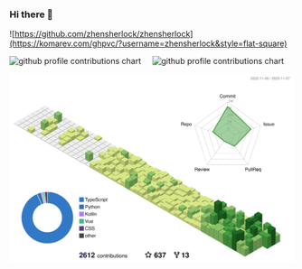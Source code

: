 ### Hi there 👋

![https://github.com/zhensherlock/zhensherlock](https://komarev.com/ghpvc/?username=zhensherlock&style=flat-square)

<div style="display: grid;grid-template-columns: auto auto;grid-column-gap: 20px;justify-content: flex-start;">
    <picture>
	  <source media="(prefers-color-scheme: dark)"  srcset="https://github-readme-stats.vercel.app/api?username=zhensherlock&bg_color=30,e96443,904e95&title_color=fff&text_color=fff" />
	  <source media="(prefers-color-scheme: light)" srcset="https://github-readme-stats.vercel.app/api?username=zhensherlock" />
	  <img height="200px" alt="github profile contributions chart" src="https://github-readme-stats.vercel.app/api?username=zhensherlock" />
	</picture>
    <picture>
	  <source media="(prefers-color-scheme: dark)"  srcset="https://github-readme-stats.vercel.app/api/top-langs/?username=zhensherlock&layout=compact&langs_count=10&bg_color=30,e96443,904e95&title_color=fff&text_color=fff" />
	  <source media="(prefers-color-scheme: light)" srcset="https://github-readme-stats.vercel.app/api/top-langs/?username=zhensherlock" />
	  <img height="200px" alt="github profile contributions chart" src="https://github-readme-stats.vercel.app/api/top-langs/?username=zhensherlock" />
	</picture>
</div>

[//]: # ([![Michael's GitHub stats]&#40;https://github-readme-stats.vercel.app/api?username=zhensherlock&bg_color=30,e96443,904e95&title_color=fff&text_color=fff#gh-light-mode-only&#41;])

[//]: # ([![Top Langs]&#40;https://github-readme-stats.vercel.app/api/top-langs/?username=zhensherlock&layout=compact&langs_count=10&bg_color=30,e96443,904e95&title_color=fff&text_color=fff&#41;]&#40;https://github.com/zhensherlock&#41;)

[//]: # (![Metrics]&#40;https://metrics.lecoq.io/zhensherlock?template=classic&isocalendar=1&base=header%2C%20activity%2C%20community%2C%20repositories%2C%20metadata&base.indepth=false&base.hireable=false&base.skip=false&isocalendar=false&isocalendar.duration=half-year&config.timezone=Asia%2FShanghai&#41;)

<!--   profile-green-animate -->

[//]: # (![]&#40;./profile-3d-contrib/profile-night-view.svg#gh-dark-mode-only&#41;)
[//]: # (![]&#40;./profile-3d-contrib/profile-green-animate.svg#gh-light-mode-only&#41;)

<p align="center">
	<picture>
	  <source media="(prefers-color-scheme: dark)"  srcset="https://raw.githubusercontent.com/zhensherlock/zhensherlock/main/profile-3d-contrib/profile-night-view.svg" />
	  <source media="(prefers-color-scheme: light)" srcset="https://raw.githubusercontent.com/zhensherlock/zhensherlock/main/profile-3d-contrib/profile-green-animate.svg" />
	  <img alt="github profile contributions chart" src="https://raw.githubusercontent.com/zhensherlock/zhensherlock/main/profile-3d-contrib/profile-green-animate.svg" />
	</picture>
</p>

<!--
**zhensherlock/zhensherlock** is a ✨ _special_ ✨ repository because its `README.md` (this file) appears on your GitHub profile.

Here are some ideas to get you started:

- 🔭 I’m currently working on ...
- 🌱 I’m currently learning ...
- 👯 I’m looking to collaborate on ...
- 🤔 I’m looking for help with ...
- 💬 Ask me about ...
- 📫 How to reach me: ...
- 😄 Pronouns: ...
- ⚡ Fun fact: ...
-->
